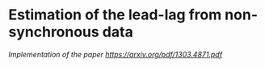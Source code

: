 # Estimation of the lead-lag from non-synchronous data
*Implementation of the paper https://arxiv.org/pdf/1303.4871.pdf*
